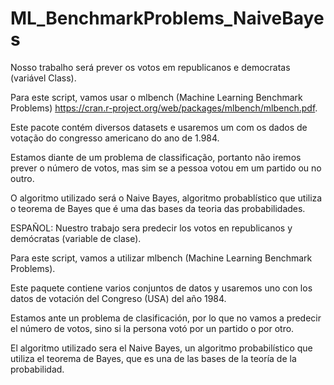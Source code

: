 # ML_BenchmarkProblems_NaiveBayes

Nosso trabalho será prever os votos em republicanos e democratas (variável Class).

Para este script, vamos usar o mlbench (Machine Learning Benchmark Problems) https://cran.r-project.org/web/packages/mlbench/mlbench.pdf.

Este pacote contém diversos datasets e usaremos um com os dados de votação do congresso americano do ano de 1.984.

Estamos diante de um problema de classificação, portanto não iremos prever o número de votos, mas sim se a pessoa votou em um partido ou no outro. 

O algoritmo utilizado será o Naive Bayes, algoritmo probablístico que utiliza o teorema de Bayes que é uma das bases da teoria das probabilidades. 

ESPAÑOL:
Nuestro trabajo sera predecir los votos en republicanos y demócratas (variable de clase).

Para este script, vamos a utilizar mlbench (Machine Learning Benchmark Problems).

Este paquete contiene varios conjuntos de datos y usaremos uno con los datos de votación del Congreso (USA) del año 1984.

Estamos ante un problema de clasificación, por lo que no vamos a predecir el número de votos, sino si la persona votó por un partido o por otro.

El algoritmo utilizado sera el Naive Bayes, un algoritmo probabilístico que utiliza el teorema de Bayes, que es una de las bases de la teoría de la probabilidad.
